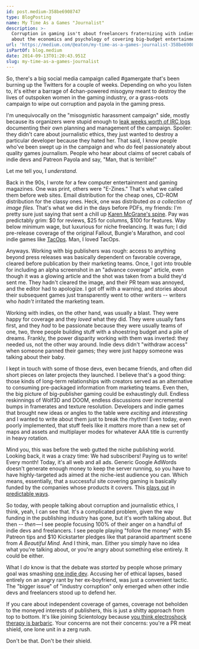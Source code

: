 ```yaml
---
id: post.medium-358be6908747
type: BlogPosting
name: My Time As a Games "Journalist"
description: >-
  Corruption in gaming isn't about freelancers fraternizing with indies, it's
  about the economics and psychology of covering big-budget entertainment.
url: 'https://medium.com/@eaton/my-time-as-a-games-journalist-358be6908747'
isPartOf: blog.medium
date: 2014-09-13T01:20:43.951Z
slug: my-time-as-a-games-journalist
---
```

So, there's a big social media campaign called #gamergate that's been burning up the Twitters for a couple of weeks. Depending on who you listen to, it's either a barrage of 4chan-powered misogyny meant to destroy the lives of outspoken women in the gaming industry, *or* a grass-roots campaign to wipe out corruption and payola in the gaming press.

I'm unequivocally on the "misogynistic harassment campaign" side, mostly because its organizers were stupid enough to [leak weeks worth of IRC logs](http://arstechnica.com/gaming/2014/09/new-chat-logs-show-how-4chan-users-pushed-gamergate-into-the-national-spotlight) documenting their own planning and management of the campaign. Spoiler: they didn't care about journalistic ethics, they just wanted to destroy a particular developer because they hated her. That said, I know people who've been swept up in the campaign and who *do* feel passionately about quality games journalism. People who hear about claims of secret cabals of indie devs and Patreon Payola and say, "Man, that is terrible!"

Let me tell you, I *understand.*

Back in the 90s, I wrote for a few computer entertainment and gaming magazines. One was print, others were "E-Zines." That's what we called them before web sites. Email distribution for the cheap ones, CD-ROM distribution for the classy ones. Heck, one was distributed *as a collection of image files.* That's what we did in the days before PDFs, my friends: I'm pretty sure just saying that sent a chill up [Karen McGrane's spine](http://karenmcgrane.com/2012/09/04/adapting-ourselves-to-adaptive-content-video-slides-and-transcript-oh-my/). Pay was predictably grim: $0 for reviews, $25 for columns, $100 for features. Way below minimum wage, but luxurious for niche freelancing. It was fun; I did pre-release coverage of the original Fallout, Bungie's Marathon, and cool indie games like [TacOps](http://en.wikipedia.org/wiki/TacOps). Man, I loved TacOps.

Anyways. Working with big publishers was rough: access to anything beyond press releases was basically dependent on favorable coverage, cleared before publication by their marketing teams. Once, I got into trouble for including an alpha screenshot in an "advance coverage" article, even though it was a glowing article and the shot was taken from a build they'd sent me. They hadn't cleared the image, and their PR team was annoyed, and the editor had to apologize. I got off with a warning, and stories about their subsequent games just transparently went to other writers -- writers who *hadn't* irritated the marketing team.

Working with indies, on the other hand, was usually a blast. They were happy for coverage and they *loved* what they did. They were usually fans first, and they *had* to be passionate because they were usually teams of one, two, three people building stuff with a shoestring budget and a pile of dreams. Frankly, the power disparity working with them was inverted: they needed us, not the other way around. Indie devs didn't "withdraw access" when someone panned their games; they were just happy someone was talking about their baby.

I kept in touch with some of those devs, even became friends, and often did short pieces on later projects they launched. I believe that's a good thing: those kinds of long-term relationships with creators served as an alternative to consuming pre-packaged information from marketing teams. Even then, the big picture of big-publisher gaming could be exhaustingly dull. Endless reskinnings of Wolf3D and DOOM, endless discussions over incremental bumps in framerates and texture resolution. Developers and indie games that brought new ideas or angles to the table were *exciting* and *interesting* and I wanted to write about them just to break the rhythm! Even today, even poorly implemented, that stuff feels like it *matters* more than a new set of maps and assets and multiplayer modes for whatever AAA title is currently in heavy rotation.

Mind you, this was before the web gutted the niche publishing world. Looking back, it was a crazy time: We had subscribers! Paying us to write! Every month! Today, it's all web and all ads. Generic Google AdWords doesn't generate enough money to keep the server running, so you have to have highly-targeted ads aimed at the niche-iest audience you can. Which means, essentially, that a successful site covering gaming is basically funded by the companies whose products it covers. This [plays out](http://kotaku.com/5893785/yes-a-games-writer-was-fired-over-review-scores) in [predictable ways](http://knowyourmeme.com/memes/events/doritosgate).

So today, with people talking about corruption and journalistic ethics, I think, yeah, I can see that. It's a complicated problem, given the way funding in the publishing industry has gone, but it's worth talking about. But then -- *then —* I see people focusing 100% of their anger on a handful of indie devs and freelancers. I see people playing "follow the money" with $5 Patreon tips and $10 Kickstarter pledges like that paranoid apartment scene from *A Beautiful Mind.* And I think, man. Either you simply have no idea what you're talking about, or you're angry about something else entirely. It could be either.

What I *do* know is that the debate was *started* by people whose primary goal was smashing [one indie dev](http://www.newyorker.com/tech/elements/zoe-quinns-depression-quest). Accusing her of ethical lapses, based entirely on an angry rant by her ex-boyfriend, was just a convenient tactic. The "bigger issue" of "industry corruption" only emerged when other indie devs and freelancers stood up to defend her.

If you care about independent coverage of games, coverage not beholden to the moneyed interests of publishers, this is just a shitty approach from top to bottom. It's like joining Scientology because [you think electroshock therapy is barbaric](http://en.wikipedia.org/wiki/Scientology_and_psychiatry). Your concerns are not their concerns: you're a PR meat shield, one lone unit in a zerg rush.

Don't be that. Don't be their shield.
